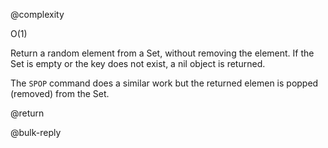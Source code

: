 @complexity

O(1)


Return a random element from a Set, without removing the element.
If the Set is empty or the key does not exist, a nil object is returned.

The `SPOP` command does a similar work but the returned elemen
is popped (removed) from the Set.

@return

@bulk-reply
